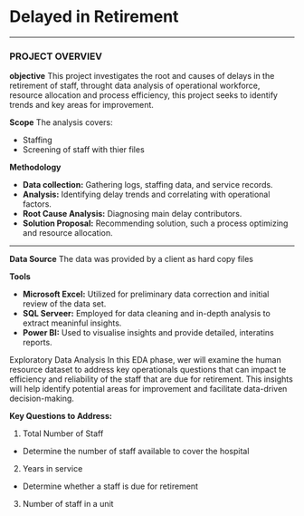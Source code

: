 # Delayed in Retirement
---
### PROJECT OVERVIEV
**objective**
This project investigates the root and causes of delays in the retirement of staff, throught data analysis of operational workforce, resource allocation and process efficiency, this project seeks to identify trends and key areas for improvement.

**Scope**
The analysis covers:
+ Staffing
+ Screening of staff with thier files

**Methodology**
+ **Data collection:** Gathering logs, staffing data, and service records.
+ **Analysis:** Identifying delay trends and correlating with operational factors.
+ **Root Cause Analysis:** Diagnosing main delay contributors.
+ **Solution Proposal:** Recommending solution, such a process optimizing and resource allocation.

---
**Data Source**
The data was provided by a client as hard copy files

**Tools**
+ **Microsoft Excel:** Utilized for preliminary data correction and initial review of the data set.
+ **SQL Serveer:** Employed for data cleaning and in-depth analysis to extract meaninful insights.
+ **Power BI:** Used to visualise insights and provide detailed, interatins reports.

Exploratory Data Analysis
In this EDA phase, wer will examine the human resource dataset to address key operationals questions that can impact te efficiency and reliability of the staff that are due for retirement. This insights will help identify potential areas for improvement and facilitate data-driven decision-making.

**Key Questions to Address:**
1.  Total Number of Staff
  + Determine the number of staff available to cover the hospital
2.  Years in service
  + Determine whether a staff is due for retirement
3.  Number of staff in a unit
  

